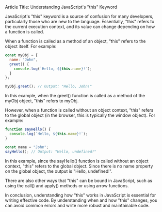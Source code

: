 Article Title: Understanding JavaScript's "this" Keyword

JavaScript's "this" keyword is a source of confusion for many developers, particularly those who are new to the language. Essentially, "this" refers to the current execution context, and its value can change depending on how a function is called.

When a function is called as a method of an object, "this" refers to the object itself. For example:

```js
const myObj = {
  name: "John",
  greet() {
    console.log(`Hello, ${this.name}!`);
  }
};

myObj.greet(); // Output: "Hello, John!"
```

In this example, when the greet() function is called as a method of the myObj object, "this" refers to myObj.

However, when a function is called without an object context, "this" refers to the global object (in the browser, this is typically the window object). For example:

```js
function sayHello() {
  console.log(`Hello, ${this.name}!`);
}

const name = "John";
sayHello(); // Output: "Hello, undefined!"
```

In this example, since the sayHello() function is called without an object context, "this" refers to the global object. Since there is no name property on the global object, the output is "Hello, undefined!".

There are also other ways that "this" can be bound in JavaScript, such as using the call() and apply() methods or using arrow functions.

In conclusion, understanding how "this" works in JavaScript is essential for writing effective code. By understanding when and how "this" changes, you can avoid common errors and write more robust and maintainable code.

